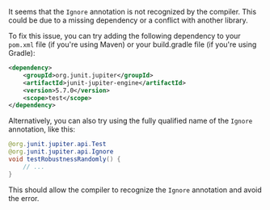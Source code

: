 It seems that the `Ignore` annotation is not recognized by the compiler. This could be due to a missing dependency or a conflict with another library.

To fix this issue, you can try adding the following dependency to your `pom.xml` file (if you're using Maven) or your build.gradle file (if you're using Gradle):
```xml
<dependency>
    <groupId>org.junit.jupiter</groupId>
    <artifactId>junit-jupiter-engine</artifactId>
    <version>5.7.0</version>
    <scope>test</scope>
</dependency>
```
Alternatively, you can also try using the fully qualified name of the `Ignore` annotation, like this:
```java
@org.junit.jupiter.api.Test
@org.junit.jupiter.api.Ignore
void testRobustnessRandomly() {
    // ...
}
```
This should allow the compiler to recognize the `Ignore` annotation and avoid the error.